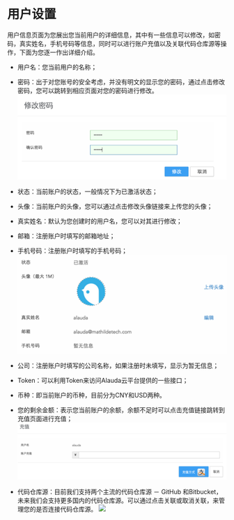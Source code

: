 # 用户设置
用户信息页面为您展出您当前用户的详细信息，其中有一些信息可以修改，如密码，真实姓名，手机号码等信息，同时可以进行账户充值以及关联代码仓库源等操作，下面为您逐一作出详细介绍。

* 用户名：您当前用户的名称；
* 密码：出于对您账号的安全考虑，并没有明文的显示您的密码，通过点击修改密码，您可以跳转到相应页面对您的密码进行修改。
  ![](../images/feature/users/user-1.png)

* 状态：当前账户的状态，一般情况下为已激活状态；
* 头像：当前账户的头像，您可以通过点击修改头像链接来上传您的头像；
* 真实姓名：默认为您创建时的用户名，您可以对其进行修改；
* 邮箱：注册账户时填写的邮箱地址；
* 手机号码：注册账户时填写的手机号码；
  ![](../images/feature/users/user-2.png)
* 公司：注册账户时填写的公司名称，如果注册时未填写，显示为暂无信息；
* Token：可以利用Token来访问Alauda云平台提供的一些接口；
* 币种：即当前账户的币种，目前分为CNY和USD两种。
* 您的剩余金额：表示您当前账户的余额，余额不足时可以点击充值链接跳转到充值页面进行充值；
  ![](../images/feature/users/user-3.png)
* 代码仓库源：目前我们支持两个主流的代码仓库源 － GitHub 和Bitbucket，未来我们会支持更多国内的代码仓库源。可以通过点击关联或取消关联，来管理您的是否连接代码仓库源。
  ![](../images/feature/uers/user-4.png)
